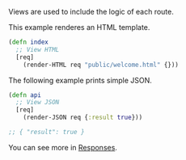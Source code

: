 Views are used to include the logic of each route.

This example renderes an HTML template.

``` clojure
(defn index
  ;; View HTML
  [req]
    (render-HTML req "public/welcome.html" {}))
```

The following example prints simple JSON.

``` clojure
(defn api
  ;; View JSON
  [req]
    (render-JSON req {:result true}))

;; { "result": true }
```

You can see more in [Responses](#responses).
